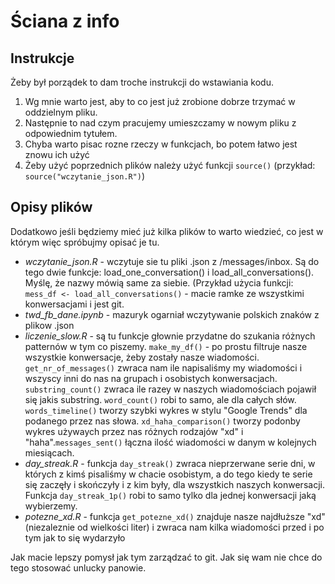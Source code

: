 # Ściana z info

## Instrukcje
Żeby był porządek to dam troche instrukcji do wstawiania kodu.

  1.   Wg mnie warto jest, aby to co jest już zrobione dobrze trzymać w oddzielnym pliku.
  2.   Następnie to nad czym pracujemy umieszczamy w nowym pliku z odpowiednim tytułem.
  3.   Chyba warto pisac rozne rzeczy w funkcjach, bo potem łatwo jest znowu ich użyć 
  4.   Żeby użyć poprzednich plików należy użyć funkcji `source()` (przykład: `source("wczytanie_json.R")`)

## Opisy plików
Dodatkowo jeśli będziemy mieć już kilka plików to warto wiedzieć, co jest w którym więc spróbujmy opisać je tu.

  * _wczytanie_json.R_ - wczytuje sie tu pliki .json z /messages/inbox. Są do tego dwie funkcje: load_one_conversation() i load_all_conversations(). Myślę, że nazwy mówią same za siebie. (Przykład użycia funkcji: `mess_df <- load_all_conversations()` - macie ramke ze wszystkimi konwersacjami i jest git.
  * _twd_fb_dane.ipynb_ - mazuryk ogarniał wczytywanie polskich znaków z plikow .json
  * _liczenie_slow.R_ - są tu funkcje głownie przydatne do szukania różnych patternów w tym co piszemy. `make_my_df()` - po prostu filtruje nasze wszystkie konwersacje, żeby zostały nasze wiadomości. `get_nr_of_messages()` zwraca nam ile napisaliśmy my wiadomości i wszyscy inni do nas na grupach i osobistych konwersacjach. `substring_count()` zwraca ile razey w naszych wiadomościach pojawił się jakis substring. `word_count()` robi to samo, ale dla całych słów. `words_timeline()` tworzy szybki wykres w stylu "Google Trends" dla podanego przez nas słowa. `xd_haha_comparison()` tworzy podonby wykres używaych przez nas różnych rodzajów "xd" i "haha".`messages_sent()` łączna ilość wiadomości w danym  w kolejnych miesiącach.
  * _day_streak.R_ - funkcja `day_streak()`  zwraca nieprzerwane serie dni, w których z kimś pisaliśmy w chacie osobistym, a do tego kiedy te serie się zaczęły i skończyły i z kim były, dla wszystkich naszych konwersacji. Funkcja  `day_streak_1p()` robi to samo tylko dla jednej konwersacji jaką wybierzemy.
  * _potezne_xd.R_ - funkcja `get_potezne_xd()` znajduje nasze najdłuższe "xd" (niezaleznie od wielkości liter) i zwraca nam kilka wiadomości przed i po tym jak to się wydarzyło 


Jak macie lepszy pomysł jak tym zarządzać to git. Jak się wam nie chce do tego stosować unlucky panowie.
